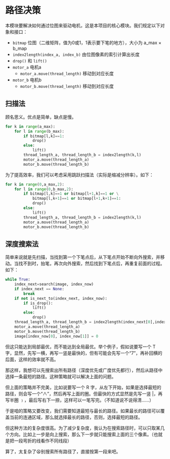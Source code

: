 # 路径决策

本模块要解决如何通过位图来驱动电机，这是本项目的核心模块。我们规定以下对象和接口：

* `bitmap` 位图（二维矩阵，值为0或1，1表示要下笔的地方），大小为 a_max × b_map
* `index2length(index_a, index_b)` 由位图像素的索引计算出长度
* `drop()` 和 `lift()`
* `motor_a` 电机a
  * `motor_a.move(thread_length)` 移动到对应长度
* `motor_b` 电机b
  * `motor_b.move(thread_length)` 移动到对应长度


## 扫描法

顾名思义。优点是简单，缺点是慢。

```python
for k in range(a_max):
    for l in range(b_max):
        if bitmap[l,k]==1:
            drop()
        else:
            lift()
        thread_length_a, thread_length_b = index2length(k,l)
        motor_a.move(thread_length_a)
        motor_b.move(thread_length_b)
```

为了提高效率，我们可以考虑采用跳跃扫描法（实际是缩减分辨率）。如下：

```python
for k in range(0,a_max,2):
    for l in range(0,b_max,2):
        if bitmap[l,k]==1 or bitmap[l+1,k]==1 or \
            bitmap[l,k+1]==1 or bitmap[l+1,k+1]==1:
            drop()
        else:
            lift()
        thread_length_a, thread_length_b = index2length(k,l)
        motor_a.move(thread_length_a)
        motor_b.move(thread_length_b)
```

## 深度搜索法

简单来说就是先扫描，当找到第一个下笔点后，从下笔点开始不断向外搜索，并移动。当找不到时，抬笔，再次向外搜索，然后找到下笔点后，再重复前面的过程。如下：

```python
while True:
    index_next=search(image, index_now)
    if index_next == None:
        break
    if not is_next_to(index_next, index_now):
        if is_drop():
            lift()
        else:
            drop()
    thread_length_a, thread_length_b = index2length(index_next[0],index_next[1])
    motor_a.move(thread_length_a)
    motor_b.move(thread_length_b)
    image[index_now[0], index_now[1]] = 0
```

但这只能达到局部最优，而不能达到全局最优。举个例子，假如说要写一个 T 字，显然，先写一横，再写一竖是最快的，但有可能会先写一个“7”，再补回横的后面，这样的效率就不高。

那这样，我想可以先搜索出所有路径（深度优先或广度优先都行），然后从路径中选择一条最短的路径。这种策略就可以解决上面的问题。

但上面的策略并不完美，比如说要写一个 R 字，从左下开始，如果是选择最短的路径，则会写一个“∧”，然后再写上面的圈。但最快的方式显然是先写一竖 |，再写半圈 ﹚，最后写右下一捺，这样可以一笔写完。（不知道说不说得清……）

于是咱的策略又要改变，我们需要知道最短与最长的路径。如果最长的路径可以覆盖当前的连通区域，那么就选择最长的路径，否则，选择最短的路径。

但这种方法的复杂度很高。为了减少复杂度，我认为在搜索路径时，可以只取某几个方向。比如上一步是向上搜索，那么下一步就只能搜索上面的三个像素。（也就是把一段弯折的线看作不同线段）

算了，太复杂了😫别搜索所有路径了，直接按第一段来吧。
